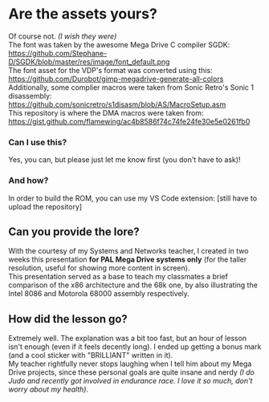# Are the assets yours?
Of course not. *(I wish they were)*  
The font was taken by the awesome Mega Drive C compiler SGDK: https://github.com/Stephane-D/SGDK/blob/master/res/image/font_default.png  
The font asset for the VDP's format was converted using this: https://github.com/Durobot/gimp-megadrive-generate-all-colors  
Additionally, some complier macros were taken from Sonic Retro's Sonic 1 disassembly: https://github.com/sonicretro/s1disasm/blob/AS/MacroSetup.asm  
This repository is where the DMA macros were taken from: https://gist.github.com/flamewing/ac4b8586f74c74fe24fe30e5e0261fb0

### Can I use this?
Yes, you can, but please just let me know first (you don't have to ask)!

### And how?
In order to build the ROM, you can use my VS Code extension: [still have to upload the repository]

## Can you provide the lore?
With the courtesy of my Systems and Networks teacher, I created in two weeks this presentation **for PAL Mega Drive systems only** (for the taller resolution, useful for showing more content in screen).  
This presentation served as a base to teach my classmates a brief comparison of the x86 architecture and the 68k one, by also illustrating the Intel 8086 and Motorola 68000 assembly respectively.

## How did the lesson go?
Extremely well. The explanation was a bit too fast, but an hour of lesson isn't enough (even if it feels decently long). I ended up getting a bonus mark (and a cool sticker with "BRILLIANT" written in it).  
My teacher rightfully never stops laughing when I tell him about my Mega Drive projects, since these personal goals are quite insane and nerdy *(I do Judo and recently got involved in endurance race. I love it so much, don't worry about my health)*.

